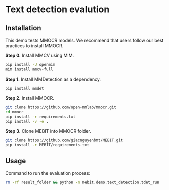 # Text detection evalution

## Installation

This demo tests MMOCR models. We recommend that users follow our best practices to install MMOCR.

**Step 0.** Install MMCV using MIM.

```bash
pip install -U openmim
mim install mmcv-full
```

**Step 1.** Install MMDetection as a dependency.

```bash
pip install mmdet
```

**Step 2.** Install MMOCR.

```bash
git clone https://github.com/open-mmlab/mmocr.git
cd mmocr
pip install -r requirements.txt
pip install -v -e .
```

**Step 3.** Clone MEBIT into MMOCR folder.

```bash
git clone https://github.com/giacnguyenbmt/MEBIT.git
pip install -r MEBIT/requirements.txt
```

## Usage

Command to run the evaluation process:

```bash
rm -rf result_folder && python -m mebit.demo.text_detection.tdet_run
```
